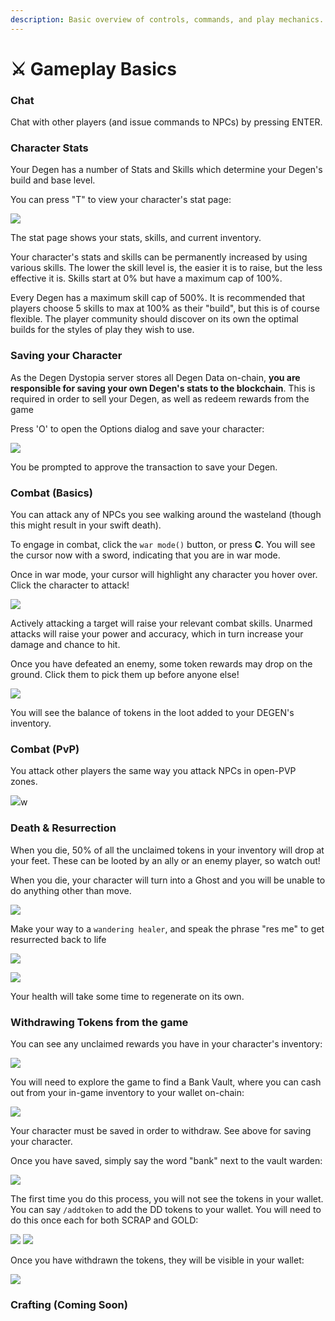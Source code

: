 ```yaml
---
description: Basic overview of controls, commands, and play mechanics.
---
```


# ⚔ Gameplay Basics

### Chat

Chat with other players (and issue commands to NPCs) by pressing ENTER.

### Character Stats

Your Degen has a number of Stats and Skills which determine your Degen's build and base level.

You can press "T" to view your character's stat page:

![](<../.gitbook/assets/image (18).png>)

The stat page shows your stats, skills, and current inventory.

Your character's stats and skills can be permanently increased by using various skills. The lower the skill level is, the easier it is to raise, but the less effective it is. Skills start at 0% but have a maximum cap of 100%.

Every Degen has a maximum skill cap of 500%. It is recommended that players choose 5 skills to max at 100% as their "build", but this is of course flexible. The player community should discover on its own the optimal builds for the styles of play they wish to use.

### Saving your Character

As the Degen Dystopia server stores all Degen Data on-chain, **you are responsible for saving your own Degen's stats to the blockchain**. This is required in order to sell your Degen, as well as redeem rewards from the game

Press 'O' to open the Options dialog and save your character:

![](<../.gitbook/assets/image (12).png>)

&#x20;You be prompted to approve the transaction to save your Degen.

### Combat (Basics)

You can attack any of NPCs you see walking around the wasteland (though this might result in your swift death).&#x20;

To engage in combat, click the `war mode()` button, or press **C**. You will see the cursor now with a sword, indicating that you are in war mode.&#x20;

Once in war mode, your cursor will highlight any character you hover over. Click the character to attack!

![](<../.gitbook/assets/image (19).png>)

Actively attacking a target will raise your relevant combat skills. Unarmed attacks will raise your power and accuracy, which in turn increase your damage and chance to hit.

Once you have defeated an enemy, some token rewards may drop on the ground. Click them to pick them up before anyone else!

![](<../.gitbook/assets/image (6).png>)

You will see the balance of tokens in the loot added to your DEGEN's inventory.

### Combat (PvP)

You attack other players the same way you attack NPCs in open-PVP zones.

![](<../.gitbook/assets/image (31).png>)w

### Death & Resurrection

When you die, 50% of all the unclaimed tokens in your inventory will drop at your feet. These can be looted by an ally or an enemy player, so watch out!

When you die, your character will turn into a Ghost and you will be unable to do anything other than move.

![](<../.gitbook/assets/image (28).png>)

Make your way to a `wandering healer`, and speak the phrase "res me" to get resurrected back to life

![](<../.gitbook/assets/image (17).png>)

![](<../.gitbook/assets/image (16).png>)

Your health will take some time to regenerate on its own.

### Withdrawing Tokens from the game

You can see any unclaimed rewards you have in your character's inventory:

![](<../.gitbook/assets/image (15).png>)

You will need to explore the game to find a Bank Vault, where you can cash out from your in-game inventory to your wallet on-chain:

![](<../.gitbook/assets/image (23).png>)

Your character must be saved in order to withdraw. See above for saving your character.

Once you have saved, simply say the word "bank" next to the vault warden:

![](<../.gitbook/assets/image (10).png>)

The first time you do this process, you will not see the tokens in your wallet. You can say `/addtoken` to add the DD tokens to your wallet. You will need to do this once each for both SCRAP and GOLD:

![](<../.gitbook/assets/image (5).png>) ![](<../.gitbook/assets/image (22).png>)

&#x20;Once you have withdrawn the tokens, they will be visible in your wallet:

![](../.gitbook/assets/image.png)

### Crafting (Coming Soon)
